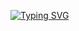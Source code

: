 [![Typing SVG](https://readme-typing-svg.herokuapp.com?color=945EFF&multiline=true&lines=Java+Developer;Data+Scientist)](https://git.io/typing-svg)

